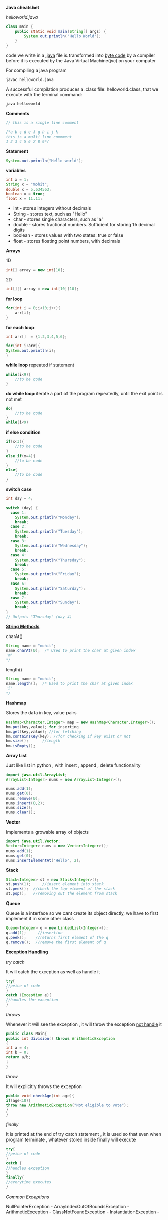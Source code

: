 **Java cheatshet**

*helloworld.java*
```java
class main {
    public static void main(String[] args) {
        System.out.println("Hello World"); 
    }
}
```
code we write in a  <ins>.java</ins> file is transformed into <ins>byte code</ins> by a compiler before it is executed by the Java Virtual Machine(jvc) on your computer


For compiling a java program

```javac helloworld.java```

A successful compilation produces a .class file: helloworld.class, that we execute with the terminal command:

```java helloworld```

**Comments**
```java
// this is a single line comment

/*a b c d e f g h i j k
this is a multi line commment
1 2 3 4 5 6 7 8 9*/
```
**Statement**
```java
System.out.println("Hello world");
```

**variables**

```java
int x = 1;
String x = "mohit";
double x = 5.634563;
boolean x = true;
float x = 11.11;
```


- int - stores integers without decimals
- String - stores text, such as "Hello"
- char - stores single characters, such as 'a'
- double - stores fractional numbers. Sufficient for storing 15 decimal digits
- boolean - stores values with two states: true or false
- float - stores floating point numbers, with decimals

**Arrays**

1D
```java
int[] array = new int[10];
```
2D

```java
int[][] array = new int[10][10];
```

**for loop**

```java
for(int i = 0;i<10;i++){
	arr[i];
}
```

**for each loop**

```java
int arr[]  = {1,2,3,4,5,6};

for(int i:arr){
System.out.println(i);
}

```

**while loop**
repeated if statement
```java
while(i<9){
	//to be code
}
```
**do while loop**
iterate a part of the program repeatedly, until the exit point is not met
```java
do{
	//to be code
}
while(i<9)
```

**if else condition**
```java
if(x<3){
	//to be code
}
else if(x=4){
	//to be code
}
else{
	//to be code
}
```

**switch case**
```java
int day = 4;

switch (day) {
  case 1:
    System.out.println("Monday");
    break;
  case 2:
    System.out.println("Tuesday");
    break;
  case 3:
    System.out.println("Wednesday");
    break;
  case 4:
    System.out.println("Thursday");
    break;
  case 5:
    System.out.println("Friday");
    break;
  case 6:
    System.out.println("Saturday");
    break;
  case 7:
    System.out.println("Sunday");
    break;
}
// Outputs "Thursday" (day 4)
```
**[String Methods](https://www.w3schools.com/java/java_ref_string.asp)**

charAt()
```java
String name = "mohit";
name.charAt(0);  /* Used to print the char at given index
'm'
*/
```
length()
```java
String name = "mohit";
name.length();  /* Used to print the char at given index
'5'
*/
```

**Hashmap**

Stores the data in key, value pairs
```java
HashMap<Character,Integer> map = new HashMap<Character,Integer>();
hm.put(key,value); for inserting
hm.get(key,value); //for fetching
hm.containsKey(key); //for checking if key exist or not
hm.size(); 	    //length
hm.isEmpty();    


```

**Array List**

Just like list in python , with insert , append , delete functionality 
```java
import java.util.ArrayList;
ArrayList<Integer> nums = new ArrayList<Integer>();

nums.add(1);
nums.get(0);
nums.remove(0);
nums.insert(0,2);
nums.size();
nums.clear();
```

**Vector**

 Implements a growable array of objects
```java
import java.util.Vector;
Vector<Integer> nums = new Vector<Integer>();
nums.add(1);
nums.get(0);
nums.insertElementAt("Hello", 2);
```

**Stack**

```java
Stack<Integer> st = new Stack<Integer>();
st.push(1);     //insert element into stack
st.peek();	//check the top element of the stack
st.pop();	//removing out the element from stack
```

**Queue**

Queue is a interface so we cant create its object directly, we have to first implement it in some other class

```java
Queue<Integer> q = new LinkedList<Integer>();
q.add(1);     //insertion
q.peek();    //returns first element of the q
q.remove();  //remove the first element of q
```

**Exception Handling**

*try catch*

It will catch the exception as well as handle it

```java
try{
//peice of code
}
catch (Exception e){
//handles the exception
}
```

*throws*

Whenever it will see the exception , it will throw the exception <ins>not handle</ins> it

```java
public class Main{
public int division() throws ArithmeticException
{
int a = 4;
int b = 0;
return a/b;
}
}
```

*throw*

It will explicitly throws the exception
```java
public void checkAge(int age){
if(age<18){
throw new ArithmeticException("Not eligible to vote");
}
}
```
*finally*

It is printed at the end of try catch statement , it is used so that even when program terminate , whatever stored inside finally will execute


```java
try{
//peice of code
}
catch {
//handles exception
}
finally{
//everytime executes
}
```
*Common Exceptions*

NullPointerException -
ArrayIndexOutOfBoundsException - 
ArithmeticException - 
ClassNotFoundException - 
InstantiationException - 
